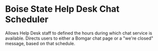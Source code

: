 # Boise State Help Desk Chat Scheduler
Allows Help Desk staff to defined the hours during which chat service is available. Directs users to either a Bomgar chat page or a "we're closed" message, based on that schedule.
